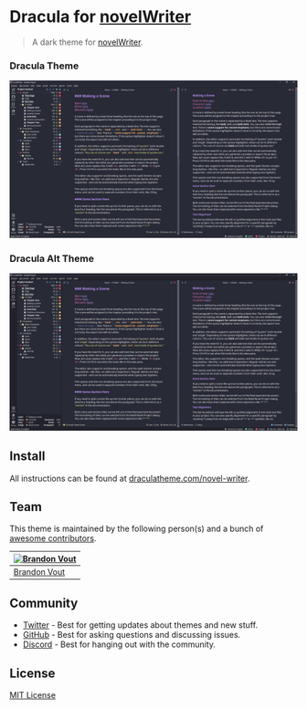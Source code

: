 # Dracula for [novelWriter](https://novelwriter.io/)

> A dark theme for [novelWriter](https://novelwriter.io/).

### Dracula Theme
![Dracula Theme and Syntax Highlighting](./screenshot.png)

### Dracula Alt Theme
![Dracula Alt Theme and Dracula Syntax Highlighting](./screenshot_alt.png)

## Install

All instructions can be found at [draculatheme.com/novel-writer](https://draculatheme.com/novel-writer).

## Team

This theme is maintained by the following person(s) and a bunch of [awesome contributors](https://github.com/dracula/novel-writer/graphs/contributors).

| [![Brandon Vout](https://github.com/brandonvout.png?size=100)](https://github.com/brandonvout) |
| ---------------------------------------------------------------------------------------- |
| [Brandon Vout](https://github.com/brandonvout)                                               |

## Community

- [Twitter](https://twitter.com/draculatheme) - Best for getting updates about themes and new stuff.
- [GitHub](https://github.com/dracula/dracula-theme/discussions) - Best for asking questions and discussing issues.
- [Discord](https://draculatheme.com/discord-invite) - Best for hanging out with the community.

## License

[MIT License](./LICENSE)
